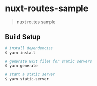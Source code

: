 # nuxt-routes-sample

> nuxt routes sample

## Build Setup

``` bash
# install dependencies
$ yarn install

# generate Nuxt files for static servers
$ yarn generate

# start a static server
$ yarn static-server
```
